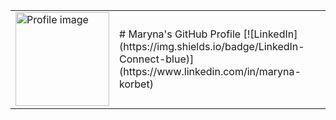 <table>
  <tr>
    <td><img src="https://www.flickr.com/photos/201197799@N08/53898900140/in/dateposted-public/" alt="Profile image" width="150"/></td>
    <td>
      # Maryna's GitHub Profile
      [![LinkedIn](https://img.shields.io/badge/LinkedIn-Connect-blue)](https://www.linkedin.com/in/maryna-korbet)
    </td>
  </tr>
</table>
